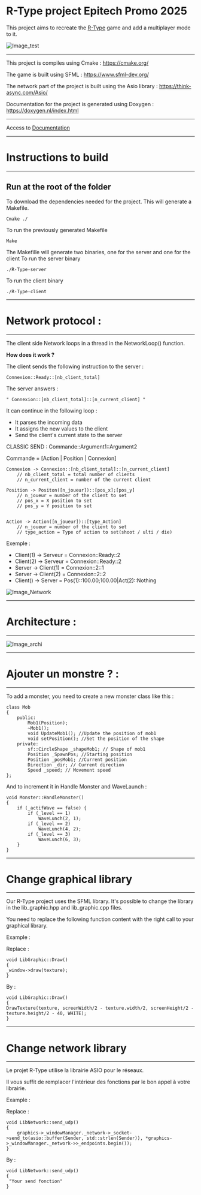 # R-Type project Epitech Promo 2025

This project aims to recreate the [R-Type](https://en.wikipedia.org/wiki/R-Type) game and add a multiplayer mode to it.

![Image_test](./Documentation/docgif.gif)

---
This project is compiles using Cmake : https://cmake.org/

The game is built using SFML : https://www.sfml-dev.org/

The network part of the project is built using the Asio library : https://think-async.com/Asio/

Documentation for the project is generated using Doxygen : https://doxygen.nl/index.html

---

Access to [Documentation](https://yemanjag.github.io/R-Type-2022/)

---
# Instructions to build 
---
Run at the root of the folder
---
To download the dependencies needed for the project. This will generate a Makefile.
```
Cmake ./
```
To run the previously generated Makefile
```
Make
```
The Makefille will generate two binaries, one for the server and one for the client
To run the server binary
```
./R-Type-server
```
To run the client binary
```
./R-Type-client
```
---

# Network protocol :
---
The client side Network loops in a thread in the NetworkLoop() function.

**How does it work ?**

The client sends the following instruction to the server :

```
Connexion::Ready::[nb_client_total] 
```
The server answers :

```
" Connexion::[nb_client_total]::[n_current_client] "
```
It can continue in the following loop :

- It parses the incoming data
- It assigns the new values to the client
- Send the client's current state to the server

CLASSIC SEND : <span class="bg-info text-success"> Commande</span>::Argument1::Argument2

Commande = [Action | Position | Connexion]

```
Connexion -> Connexion::[nb_client_total]::[n_current_client]
    // nb_client_total = total number of clients
    // n_current_client = number of the current client
```

```
Position -> Positon([n_joueur])::[pos_x];[pos_y]
    // n_joueur = number of the client to set 
    // pos_x = X position to set
    // pos_y = Y position to set
    
```

```
Action -> Action([n_joueur])::[type_Action]
    // n_joueur = number of the client to set 
    // type_action = Type of action to set(shoot / ulti / die)
```

Exemple : 

- Client(1) -> Serveur = Connexion::Ready::2
- Client(2) -> Serveur = Connexion::Ready::2
- Server -> Client(1) = Connexion::2::1
- Server -> Client(2) = Connexion::2::2
- Client() -> Server = Pos(1)::100.00;100.00|Act(2)::Nothing




![Image_Network](./Assets/Documentation/MicrosoftTeams-image.png)

---

# Architecture :

---

![Image_archi](./Assets/Documentation/Archi.png)

---

# Ajouter un monstre ? :

---

To add a monster, you need to create a new monster class like this :

```
class Mob
{
    public:
        Mob1(Position);
        ~Mob1();
        void UpdateMob1(); //Update the position of mob1
        void setPosition(); //Set the position of the shape
    private:
        sf::CircleShape _shapeMob1; // Shape of mob1
        Position _SpawnPos; //Starting position
        Position _posMob1; //Current position
        Direction _dir; // Current direction
        Speed _speed; // Movement speed
};
```

And to increment it in Handle Monster and WaveLaunch :

```
void Monster::HandleMonster()
{
    if (_actifWave == false) {
        if (_level == 1)
            WaveLunch(2, 1);
        if (_level == 2)
            WaveLunch(4, 2);
        if (_level == 3)
            WaveLunch(6, 3);
    }
}
```

---

# Change graphical library

---

Our R-Type project uses the SFML library.
It's possible to change the library in the lib_graphic.hpp and lib_graphic.cpp files.

You need to replace the following function content with the right call to your graphical library.

Example : 

Replace : 
```        
void LibGraphic::Draw()
{
_window->draw(texture);
}
```
By : 
```        
void LibGraphic::Draw()
{
DrawTexture(texture, screenWidth/2 - texture.width/2, screenHeight/2 - texture.height/2 - 40, WHITE);
}
```

---

# Change network library

---
Le projet R-Type utilise la librairie ASIO pour le réseaux. 

Il vous suffit de remplacer l'intérieur des fonctions par le bon appel à votre librairie.

Example : 

Replace : 
```        
void LibNetwork::send_udp()
{
    graphics->_windowManager._network->_socket->send_to(asio::buffer(Sender, std::strlen(Sender)), *graphics->_windowManager._network->>_endpoints.begin());   
}
```
By : 
```        
void LibNetwork::send_udp()
{
 "Your send fonction"
}
```

